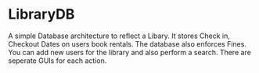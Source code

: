 # LibraryDB

A simple Database architecture to reflect a Libary. It stores Check in, Checkout Dates on users book rentals. The database also enforces Fines. You can add new users for the library and also perform a search. There are seperate GUIs for each action. 
